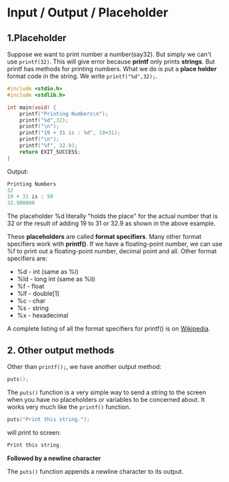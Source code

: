 # Input / Output / Placeholder

## 1.Placeholder
Suppose we want to print number a number(say32). But simply we can't use ```printf(32)```. This will give error because **printf** only prints **strings**. But printf has methods for printing numbers. What we do is put a **place holder** format code in the string.
We write ```printf("%d",32);```.
```C
#include <stdio.h>
#include <stdlib.h>

int main(void) {
	printf("Printing Numbers\n");
	printf("%d",32);
	printf("\n");
	printf("19 + 31 is : %d", 19+31);
	printf("\n");
	printf("%f", 32.9);
	return EXIT_SUCCESS;
}
```
Output:
```C
Printing Numbers
32
19 + 31 is : 50
32.900000
```
The placeholder %d literally "holds the place" for the actual number that is 32 or the result of adding 19 to 31 or 32.9 as shown in the above example.

These **placeholders** are called **format specifiers**. Many other format specifiers work with **printf()**. If we have a floating-point number, we can use %f to print out a floating-point number, decimal point and all. Other format specifiers are:

* %d - int (same as %i)
* %ld - long int (same as %li)
* %f - float
* %lf - double[1]
* %c - char
* %s - string
* %x - hexadecimal

A complete listing of all the format specifiers for printf() is on [Wikipedia](https://en.wikipedia.org/wiki/Printf_format_string).

## 2. Other output methods
Other than ```printf();```, we have another output method:
```C
puts();
```
The ```puts()``` function is a very simple way to send a string to the screen when you have no placeholders or variables to be concerned about. It works very much like the ```printf()``` function.
```C
puts("Print this string.");
```
will print to screen:
```C
Print this string.
```
**Followed by a newline character**

The ```puts()``` function appends a newline character to its output.
